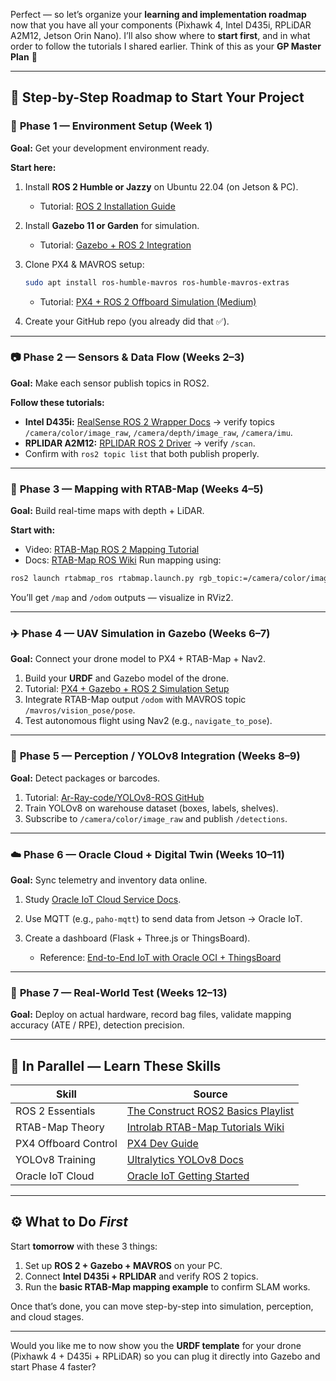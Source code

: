 Perfect — so let’s organize your **learning and implementation roadmap** now that you have all your components (Pixhawk 4, Intel D435i, RPLiDAR A2M12, Jetson Orin Nano).
I’ll also show where to **start first**, and in what order to follow the tutorials I shared earlier.
Think of this as your **GP Master Plan** 🧭

---

## 🚀 Step-by-Step Roadmap to Start Your Project

### 🧩 **Phase 1 — Environment Setup (Week 1)**

**Goal:** Get your development environment ready.

**Start here:**

1. Install **ROS 2 Humble or Jazzy** on Ubuntu 22.04 (on Jetson & PC).

   * Tutorial: [ROS 2 Installation Guide](https://docs.ros.org/en/humble/Installation.html)
2. Install **Gazebo 11 or Garden** for simulation.

   * Tutorial: [Gazebo + ROS 2 Integration](https://classic.gazebosim.org/tutorials?tut=ros2_installing)
3. Clone PX4 & MAVROS setup:

   ```bash
   sudo apt install ros-humble-mavros ros-humble-mavros-extras
   ```

   * Tutorial: [PX4 + ROS 2 Offboard Simulation (Medium)](https://medium.com/@taylorwpresley/on-quadcopter-offboard-simulations-a-ros2-example-6d5cd22613c2)
4. Create your GitHub repo (you already did that ✅).

---

### 📷 **Phase 2 — Sensors & Data Flow (Weeks 2–3)**

**Goal:** Make each sensor publish topics in ROS2.

**Follow these tutorials:**

* **Intel D435i:**
  [RealSense ROS 2 Wrapper Docs](https://github.com/IntelRealSense/realsense-ros) → verify topics `/camera/color/image_raw`, `/camera/depth/image_raw`, `/camera/imu`.
* **RPLIDAR A2M12:**
  [RPLIDAR ROS 2 Driver](https://github.com/Slamtec/rplidar_ros) → verify `/scan`.
* Confirm with `ros2 topic list` that both publish properly.

---

### 🧠 **Phase 3 — Mapping with RTAB-Map (Weeks 4–5)**

**Goal:** Build real-time maps with depth + LiDAR.

**Start with:**

* Video: [RTAB-Map ROS 2 Mapping Tutorial](https://www.youtube.com/watch?v=N870IyPgg3c)
* Docs: [RTAB-Map ROS Wiki](https://wiki.ros.org/rtabmap_ros/Tutorials)
  Run mapping using:

```bash
ros2 launch rtabmap_ros rtabmap.launch.py rgb_topic:=/camera/color/image_raw depth_topic:=/camera/depth/image_raw scan_topic:=/scan
```

You’ll get `/map` and `/odom` outputs — visualize in RViz2.

---

### ✈️ **Phase 4 — UAV Simulation in Gazebo (Weeks 6–7)**

**Goal:** Connect your drone model to PX4 + RTAB-Map + Nav2.

1. Build your **URDF** and Gazebo model of the drone.
2. Tutorial: [PX4 + Gazebo + ROS 2 Simulation Setup](https://docs.px4.io/main/en/simulation/gazebo.html)
3. Integrate RTAB-Map output `/odom` with MAVROS topic `/mavros/vision_pose/pose`.
4. Test autonomous flight using Nav2 (e.g., `navigate_to_pose`).

---

### 🤖 **Phase 5 — Perception / YOLOv8 Integration (Weeks 8–9)**

**Goal:** Detect packages or barcodes.

1. Tutorial: [Ar-Ray-code/YOLOv8-ROS GitHub](https://github.com/Ar-Ray-code/YOLOv8-ROS)
2. Train YOLOv8 on warehouse dataset (boxes, labels, shelves).
3. Subscribe to `/camera/color/image_raw` and publish `/detections`.

---

### ☁️ **Phase 6 — Oracle Cloud + Digital Twin (Weeks 10–11)**

**Goal:** Sync telemetry and inventory data online.

1. Study [Oracle IoT Cloud Service Docs](https://docs.oracle.com/en/cloud/paas/iot-cloud/).
2. Use MQTT (e.g., `paho-mqtt`) to send data from Jetson → Oracle IoT.
3. Create a dashboard (Flask + Three.js or ThingsBoard).

   * Reference: [End-to-End IoT with Oracle OCI + ThingsBoard](https://blogs.oracle.com/cloud-infrastructure/post/endtoend-iot-solutions-using-thingsboard-oci)

---

### 🧪 **Phase 7 — Real-World Test (Weeks 12–13)**

**Goal:** Deploy on actual hardware, record bag files, validate mapping accuracy (ATE / RPE), detection precision.

---

## 🧰 In Parallel — Learn These Skills

| Skill                | Source                                                                                                         |
| -------------------- | -------------------------------------------------------------------------------------------------------------- |
| ROS 2 Essentials     | [The Construct ROS2 Basics Playlist](https://www.youtube.com/playlist?list=PLK0b4e05LnzYGQ1LB3MCuefF6xR8QPc1r) |
| RTAB-Map Theory      | [Introlab RTAB-Map Tutorials Wiki](https://github.com/introlab/rtabmap/wiki/tutorials)                         |
| PX4 Offboard Control | [PX4 Dev Guide](https://docs.px4.io/main/en/ros2/)                                                             |
| YOLOv8 Training      | [Ultralytics YOLOv8 Docs](https://docs.ultralytics.com)                                                        |
| Oracle IoT Cloud     | [Oracle IoT Getting Started](https://docs.oracle.com/en/cloud/paas/iot-cloud/getting-started.html)             |

---

## ⚙️ What to Do *First*

Start **tomorrow** with these 3 things:

1. Set up **ROS 2 + Gazebo + MAVROS** on your PC.
2. Connect **Intel D435i + RPLIDAR** and verify ROS 2 topics.
3. Run the **basic RTAB-Map mapping example** to confirm SLAM works.

Once that’s done, you can move step-by-step into simulation, perception, and cloud stages.

---

Would you like me to now show you the **URDF template** for your drone (Pixhawk 4 + D435i + RPLiDAR) so you can plug it directly into Gazebo and start Phase 4 faster?
